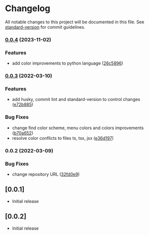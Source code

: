 # Changelog

All notable changes to this project will be documented in this file. See [standard-version](https://github.com/conventional-changelog/standard-version) for commit guidelines.


### [0.0.4](https://github.com/zoekjs/neon-lights-dark-theme-vscode/compare/v0.0.3...v0.0.4) (2023-11-02)


### Features

* add color improvements to python language ([26c5896](https://github.com/zoekjs/neon-lights-dark-theme-vscode/pull/4/commits/26c58968fef26e5b3106f4e4aa4d5737eaf12b73))

### [0.0.3](https://github.com/zoekjs/neon-lights-dark-theme-vscode/compare/v0.0.2...v0.0.3) (2022-03-10)


### Features

* add husky, commit lint and standard-version to control changes ([e72b885](https://github.com/zoekjs/neon-lights-dark-theme-vscode/commit/e72b8854e498ca66c84a4d555c78aea0b9f630bd))


### Bug Fixes

* change find color scheme, menu colors and colors improvements ([b70a652](https://github.com/zoekjs/neon-lights-dark-theme-vscode/commit/b70a652de25114f2c6c38ab15a4e0c57ecb46bf5))
* resolve color conflicts to files ts, tsx, jsx ([e36d197](https://github.com/zoekjs/neon-lights-dark-theme-vscode/commit/e36d197481d60c8163a2f414ec4cc88695610c10))

### 0.0.2 (2022-03-09)


### Bug Fixes

* change repository URL ([32fd0e9](https://github.com/zoekjs/neon-lights-dark-theme-vscode/commit/32fd0e9be302ea43a00daac2675d85b0e86bf006))

## [0.0.1]

- Initial release

## [0.0.2]

- Initial release
